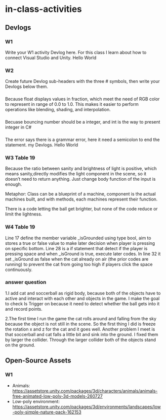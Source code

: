 # in-class-activities
## Devlogs
### W1
Write your W1 activity Devlog here.
For this class I learn about how to connect Visual Studio and Unity. Hello World
### W2
Create future Devlog sub-headers with the three # symbols, then write your Devlogs below them.
###
 Because float displays values in fraction, which meet the need of RGB color to represent in range of 0.0 to 1.0. This makes it easier to perform operations like blending, shading, and interpolation.
###
 Becuase bouncing number should be a integer, and int is the way to present integer in C#
###
 The error says there is a grammar error, here it need a semicolon to end the statement.
my Devlogs. Hello World

### W3 Table 19
Because the ratio between sanity and brightness of light is positive, which means sanity,directly modifies the light component in the scene, so it doesn’t need to return anything. Just change body function of the input is enough.

Metaphor: Class can be a blueprint of a machine, component is the actual machines built, and with methods, each machines represent their function.

There is a code letting the ball get brighter, but none of the code reduce or limit the lightness.

### W4 Table 19
Line 17 define the member variable _isGrounded using type bool, aim to stores a true or false value to make later decision when player is pressing on specific bottom. Line 28 is a if statement that detect if the player is pressing space and when _isGround is true, execute later codes. In line 32 it set _isGround as false when the cat already on air (the prior codes are running) to prevent the cat from going too high if players click the space continuously. 

### answer question
1.I add cat and soccerball as rigid body, because both of the objects have to active and interact with each other and objects in the game. I make the goal to check Is Trigger on because it need to detect whether the ball gets into it and record points.

2.The first time I run the game the cat rolls around and falling from the sky because the object is not still in the scene. So the first thing I did is freeze the rotation x and z for the cat and it goes well. Another problem I meet is that soccerball and cat falls a little bit and sink into the ground. I fixed them by larger the collider. Through the larger collider both of the objects stand on the ground.

## Open-Source Assets
### W1
- Animals: https://assetstore.unity.com/packages/3d/characters/animals/animals-free-animated-low-poly-3d-models-260727 
- Low-poly environment: https://assetstore.unity.com/packages/3d/environments/landscapes/low-poly-simple-nature-pack-162153 